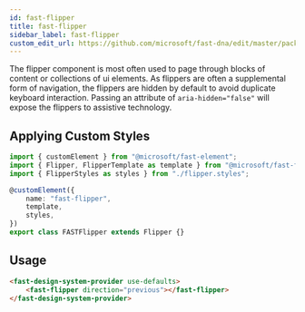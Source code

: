 ```yaml
---
id: fast-flipper
title: fast-flipper
sidebar_label: fast-flipper
custom_edit_url: https://github.com/microsoft/fast-dna/edit/master/packages/web-components/fast-foundation/src/flipper/README.md
---
```


The flipper component is most often used to page through blocks of content or collections of ui elements. As flippers are often a supplemental form of navigation, the flippers are hidden by default to avoid duplicate keyboard interaction. Passing an attribute of `aria-hidden="false"` will expose the flippers to assistive technology.

## Applying Custom Styles

```ts
import { customElement } from "@microsoft/fast-element";
import { Flipper, FlipperTemplate as template } from "@microsoft/fast-foundation";
import { FlipperStyles as styles } from "./flipper.styles";

@customElement({
    name: "fast-flipper",
    template,
    styles,
})
export class FASTFlipper extends Flipper {}
```

## Usage
```html live
<fast-design-system-provider use-defaults>
    <fast-flipper direction="previous"></fast-flipper>
</fast-design-system-provider>
```